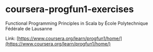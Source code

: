 # coursera-progfun1-exercises

Functional Programming Principles in Scala by École Polytechnique Fédérale de Lausanne

Link: [https://www.coursera.org/learn/progfun1/home/](https://www.coursera.org/learn/progfun1/home/)
